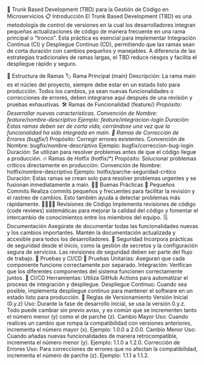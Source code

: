 🌲 Trunk Based Development (TBD) para la Gestión de Código en Microservicios
📋 Introducción
El Trunk Based Development (TBD) es una metodología de control de versiones en la cual los desarrolladores integran pequeñas actualizaciones de código de manera frecuente en una rama principal o "tronco". Esta práctica es esencial para implementar Integración Continua (CI) y Despliegue Continuo (CD), permitiendo que las ramas sean de corta duración con cambios pequeños y manejables. A diferencia de las estrategias tradicionales de ramas largas, el TBD reduce riesgos y facilita el despliegue rápido y seguro.

🌳 Estructura de Ramas
🏷️ Rama Principal (main)
Descripción: La rama main es el núcleo del proyecto, siempre debe estar en un estado listo para producción. Todos los cambios, ya sean nuevas funcionalidades o correcciones de errores, deben integrarse aquí después de una revisión y pruebas exhaustivas.
🛠️ Ramas de Funcionalidad (feature/*)
Propósito: Desarrollar nuevas características.
Convención de Nombre: feature/nombre-descriptivo
Ejemplo: feature/integracion-login
Duración: Estas ramas deben ser de corta vida, cerrándose una vez que la funcionalidad ha sido integrada en main.
🐞 Ramas de Corrección de Errores (bugfix/*)
Propósito: Corregir errores existentes.
Convención de Nombre: bugfix/nombre-descriptivo
Ejemplo: bugfix/correccion-bug-login
Duración: Se utilizan para resolver problemas antes de que el código llegue a producción.
🔥 Ramas de Hotfix (hotfix/*)
Propósito: Solucionar problemas críticos directamente en producción.
Convención de Nombre: hotfix/nombre-descriptivo
Ejemplo: hotfix/parche-seguridad-critico
Duración: Estas ramas se crean solo para resolver problemas urgentes y se fusionan inmediatamente a main.
🧑‍💻 Buenas Prácticas
🔄 Pequeños Commits
Realiza commits pequeños y frecuentes para facilitar la revisión y el rastreo de cambios. Esto también ayuda a detectar problemas más rápidamente.
👩‍💻👨‍💻 Revisiones de Código
Implementa revisiones de código (code reviews) sistemáticas para mejorar la calidad del código y fomentar el intercambio de conocimientos entre los miembros del equipo.
🗒️ Documentación
Asegúrate de documentar todas las funcionalidades nuevas y los cambios importantes. Mantén la documentación actualizada y accesible para todos los desarrolladores.
🔐 Seguridad
Incorpora prácticas de seguridad desde el inicio, como la gestión de secretos y la configuración segura de servicios. Las revisiones de seguridad deben ser parte del flujo de trabajo.
🔄 Pruebas y CI/CD
🧪 Pruebas
Unitarias: Aseguran que cada componente funcione correctamente por separado.
Integración: Verifican que los diferentes componentes del sistema funcionen correctamente juntos.
🚀 CI/CD
Herramientas: Utiliza GitHub Actions para automatizar el proceso de integración y despliegue.
Despliegue Continuo: Cuando sea posible, implementa despliegue continuo para mantener el software en un estado listo para producción.
🔢 Reglas de Versionamiento
Versión Inicial (0.y.z)
Uso: Durante la fase de desarrollo inicial, se usa la versión 0.y.z. Todo puede cambiar sin previo aviso, y es común que se incrementen tanto el número menor (y) como el de parche (z).
Cambio Mayor
Uso: Cuando realices un cambio que rompa la compatibilidad con versiones anteriores, incrementa el número mayor (x).
Ejemplo: 1.0.0 a 2.0.0.
Cambio Menor
Uso: Cuando añadas nuevas funcionalidades de manera retrocompatible, incrementa el número menor (y).
Ejemplo: 1.1.0 a 1.2.0.
Corrección de Errores
Uso: Para correcciones de errores que no afectan la compatibilidad, incrementa el número de parche (z).
Ejemplo: 1.1.1 a 1.1.2.
